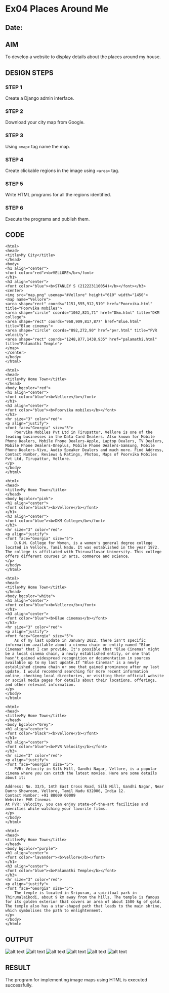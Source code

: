 # Ex04 Places Around Me
## Date: 

## AIM
To develop a website to display details about the places around my house.

## DESIGN STEPS

### STEP 1
Create a Django admin interface.

### STEP 2
Download your city map from Google.

### STEP 3
Using ```<map>``` tag name the map.

### STEP 4
Create clickable regions in the image using ```<area>``` tag.

### STEP 5
Write HTML programs for all the regions identified.

### STEP 6
Execute the programs and publish them.

## CODE
```
<html>
<head>
<title>My City</title>
</head>
<body>
<h1 align="center">
<font color="red"><b>VELLORE</b></font>
</h1>
<h3 align="center">
<font color="blue"><b>STANLEY S (212223110054)</b></font></h3>
<center>
<img src="map.png" usemap="#Vellore" height="610" width="1450">
<map name="Vellore">
<area shape="rect" coords="1151,555,912,519" href="Poorvika.html" title="Poorvika mobiles">
<area shape="circle" coords="1062,821,71" href="Dkm.html" title="DKM college">
<area shape="rect" coords="968,909,817,877" href="Blue.html" title="Blue cinemas">
<area shape="circle" coords="892,272,90" href="pvr.html" title="PVR velocity">
<area shape="rect" coords="1248,877,1438,935" href="palamathi.html" title="Palamathi Temple">
</map>
</center>
</body>
</html>
```

```
<html>
<head>
<title>My Home Town</title>
</head>
<body bgcolor="red">
<h1 align="center">
<font color="blue"><b>Vellore</b></font>
</h1>
<h3 align="center">
<font color="blue"><b>Poorvika mobiles</b></font>
</h3>
<hr size="3" color="red">
<p align="justify">
<font face="Georgia" size="5">
    Poorvika Mobiles Pvt Ltd in Tirupattur, Vellore is one of the leading businesses in the Data Card Dealers. Also known for Mobile Phone Dealers, Mobile Phone Dealers-Apple, Laptop Dealers, TV Dealers, Mobile Phone Dealers-Oneplus, Mobile Phone Dealers-Samsung, Mobile Phone Dealers-Vivo, Audio Speaker Dealers and much more. Find Address, Contact Number, Reviews & Ratings, Photos, Maps of Poorvika Mobiles Pvt Ltd, Tirupattur, Vellore.
</p>
</body>
</html>
```

```
<html>
<head>
<title>My Home Town</title>
</head>
<body bgcolor="pink">
<h1 align="center">
<font color="black"><b>Vellore</b></font>
</h1>
<h3 align="center">
<font color="blue"><b>DKM College</b></font>
</h3>
<hr size="3" color="red">
<p align="justify">
<font face="Georgia" size="5">
    D.K.M. College for Women, is a women's general degree college located in Vellore, Tamil Nadu. It was established in the year 1972. The college is affiliated with Thiruvalluvar University. This college offers different courses in arts, commerce and science.
</p>
</body>
</html>
```
```
<html>
<head>
<title>My Home Town</title>
</head>
<body bgcolor="white">
<h1 align="center">
<font color="blue"><b>Vellore</b></font>
</h1>
<h3 align="center">
<font color="blue"><b>Blue cinemas</b></font>
</h3>
<hr size="3" color="red">
<p align="justify">
<font face="Georgia" size="5">
    As of my last update in January 2022, there isn't specific information available about a cinema chain or entity named "Blue Cinemas" that I can provide. It's possible that "Blue Cinemas" might be a local cinema chain, a newly established entity, or one that hasn't gained widespread recognition or documentation in sources available up to my last update.If "Blue Cinemas" is a newly established cinema chain or one that gained prominence after my last update, I would recommend searching for more recent information online, checking local directories, or visiting their official website or social media pages for details about their locations, offerings, and other relevant information.
</p>
</body>
</html>
```

```
<html>
<head>
<title>My Home Town</title>
</head>
<body bgcolor="Grey">
<h1 align="center">
<font color="black"><b>Vellore</b></font>
</h1>
<h3 align="center">
<font color="blue"><b>PVR Velocity</b></font>
</h3>
<hr size="3" color="red">
<p align="justify">
<font face="Georgia" size="5">
    PVR: Velocity in Silk Mill, Gandhi Nagar, Vellore, is a popular cinema where you can catch the latest movies. Here are some details about it:

Address: No. 33/5, 14th East Cross Road, Silk Mill, Gandhi Nagar, Near Damro Showroom, Vellore, Tamil Nadu 632006, India 12.
Contact Number: +91 88009 00009
Website: PVR Cinemas
At PVR: Velocity, you can enjoy state-of-the-art facilities and amenities while watching your favorite films.
</p>
</body>
</html>
```

```
<html>
<head>
<title>My Home Town</title>
</head>
<body bgcolor="purple">
<h1 align="center">
<font color="lavander"><b>Vellore</b></font>
</h1>
<h3 align="center">
<font color="blue"><b>Palamathi Temple</b></font>
</h3>
<hr size="3" color="red">
<p align="justify">
<font face="Georgia" size="5">
    The temple is located in Sripuram, a spiritual park in Thirumalaikodi, about 9 km away from the hills. The temple is famous for its golden exterior that covers an area of about 1500 kg of gold. The temple also has a star-shaped path that leads to the main shrine, which symbolises the path to enlightenment.
</p>
</body>
</html>
```


## OUTPUT
![alt text](mainmap.png)
![alt text](<poorvika screenshot.png>)
![alt text](<dkm screenshot.png>)
![alt text](<blue screenshot.png>)
![alt text](<pvr screenshot.png>)
![alt text](<palamathi screenshot.png>)






## RESULT
The program for implementing image maps using HTML is executed successfully.
